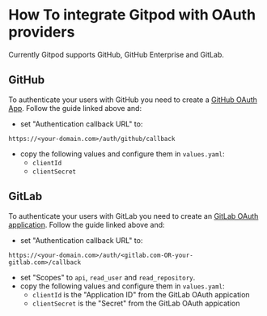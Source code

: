 # How To integrate Gitpod with OAuth providers

Currently Gitpod supports GitHub, GitHub Enterprise and GitLab.

## GitHub
To authenticate your users with GitHub you need to create a [GitHub OAuth App](https://developer.github.com/apps/building-oauth-apps/creating-an-oauth-app/).
Follow the guide linked above and:
   - set "Authentication callback URL" to: 

       
    https://<your-domain.com>/auth/github/callback
    
 
   - copy the following values and configure them in `values.yaml`:
      - `clientId`
      - `clientSecret`

## GitLab
To authenticate your users with GitLab you need to create an [GitLab OAuth application](https://docs.gitlab.com/ee/integration/oauth_provider.html).
Follow the guide linked above and:
   - set "Authentication callback URL" to: 
   
    https://<your-domain.com>/auth/<gitlab.com-OR-your-gitlab.com>/callback

   - set "Scopes" to `api`, `read_user` and `read_repository`.
   - copy the following values and configure them in `values.yaml`:
      - `clientId` is the "Application ID" from the GitLab OAuth appication
      - `clientSecret` is the "Secret" from the GitLab OAuth appication
